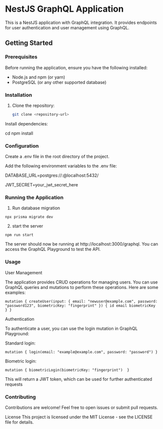 # NestJS GraphQL Application

This is a  NestJS application with GraphQL integration. It provides endpoints for user authentication and user management using GraphQL.

## Getting Started

### Prerequisites

Before running the application, ensure you have the following installed:

- Node.js and npm (or yarn)
- PostgreSQL (or any other supported database)

### Installation

1. Clone the repository:

   ```bash
   git clone <repository-url>

Install dependencies:

cd <project-folder>
npm install


### Configuration
Create a .env file in the root directory of the project.

Add the following environment variables to the .env file:

DATABASE_URL=postgres://<username>:<password>@localhost:5432/<database-name>

JWT_SECRET=your_jwt_secret_here

### Running the Application

1. Run database migration

`npx prisma migrate dev`

2. start the server

`npm run start`

The server should now be running at http://localhost:3000/graphql. You can access the GraphQL Playground to test the API.

### Usage

User Management

The application provides CRUD operations for managing users. You can use GraphQL queries and mutations to perform these operations. Here are some examples:

`mutation {
  createUser(input: {
    email: "newuser@example.com",
    password: "password123",
    biometricKey: "fingerprint"
  }) {
    id
    email
    biometricKey
  }
}`

Authentication

To authenticate a user, you can use the login mutation in GraphQL Playground:

Standard login:

`mutation {
  login(email: "example@example.com", password: "password")
}`

Biometric login:

`mutation {
  biometricLogin(biometricKey: "fingerprint") 
}`

This will return a JWT token, which can be used for further authenticated requests


### Contributing
Contributions are welcome! Feel free to open issues or submit pull requests.

License
This project is licensed under the MIT License - see the LICENSE file for details.
